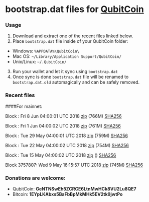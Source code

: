 # bootstrap.dat files for [QubitCoin](https://qubitcoin.cc/)

### Usage

1. Download and extract one of the recent files linked below.
2. Place `bootstrap.dat` file inside of your QubitCoin folder:
 - Windows: `%APPDATA%\QubitCoin\`
 - Mac OS: `~/Library/Application Support/QubitCoin/`
 - Unix/Linux: `~/.QubitCoin/`
3. Run your wallet and let it sync using `bootstrap.dat`
4. Once sync is done `bootstrap.dat` file will be renamed to `bootstrap.dat.old` automagically and can be safely removed.

### Recent files

####For mainnet:

Block : Fri  8 Jun 04:00:01 UTC 2018 [zip](https://transfer.sh/YNGx0/bootstrap.dat.20180608.zip) (766M) [SHA256](https://transfer.sh/PRLAc/sha256.txt)

Block : Fri  1 Jun 04:00:02 UTC 2018 [zip](https://transfer.sh/dqPFX/bootstrap.dat.20180601.zip) (761M) [SHA256](https://transfer.sh/Gj5pZ/sha256.txt)

Block : Tue 29 May 04:00:01 UTC 2018 [zip](https://transfer.sh/GRF85/bootstrap.dat.20180529.zip) (759M) [SHA256](https://transfer.sh/WJUB/sha256.txt)

Block : Tue 22 May 04:00:02 UTC 2018 [zip](https://transfer.sh/zT4nW/bootstrap.dat.20180522.zip) (754M) [SHA256](https://transfer.sh/pgh8r/sha256.txt)

Block : Tue 15 May 04:00:02 UTC 2018 [zip]() () [SHA256](https://transfer.sh/OaYWy/sha256.txt)

Block 3757807: Wed  9 May 16:15:57 UTC 2018 [zip](https://transfer.sh/uH44Y/bootstrap.dat.20180509.zip) (745M) [SHA256](https://transfer.sh/8LOLi/sha256.txt)

### Donations are welcome:

- QubitCoin: **GeNTNSwEh5ZCRCE6LtnMwHCk8VU2Lu8QE7**
- Bitcoin: **1EYpLKAbxs5BaFbBpMkMHk5EV2tk9jwtPo**
